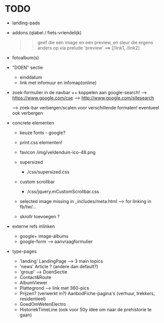 TODO
====
- landing-pads
- addons (qlabel / fiets-vriendelijk)
  >> geef die een image en een preview, en sleur die ergens anders op via prelude 'preview' ==> [/link1, /link2]
        
- fotoalbum(s)

- "DOEN" sectie
    - einddatum
    - link met infomuur en infomap(online)

- zoek-formulier in de navbar ++ koppelen aan google-search! 
  --> https://www.google.com/cse
  --> http://www.google.com/sitesearch
  
  --> zoek-bar verbergen/scalen voor verschillende formaten! eventueel ook verbergen


- concrete elementen

  - keuze fonts - google?
  - print.css elementen!
  
  - favicon /img/veldenduin-ico-48.png
  
  - supersized
    - /css/supersized.css
  - custom scrollbar
    - /css/jquery.mCustomScrollbar.css
    
  - selected image missing in _includes/meta.html --> for linking in fb/tw/...

  - skrollr toevoegen ?

- externe refs inlinken
  - google+ image-albums
  - google-form --> aanvraagformulier 
  
- type-pages
  - 'landing' LandingPage --> 3 main topics
  - 'news'    Article ? (andere dan default?)
  - 'group' --> DoenSectie
  - Contact&Route
  - AlbumViewer
  - Plattegrond --> link met 360-pics
  - Prijzen?  (verwerkt in?)  AanbodFiche-pagina's (verhuur, trekkers, residentieel)
  - GoedOmWetenElectro
  - HistoriekTimeLine (ook voor 50y idee om naar de prehistorie te gaan)